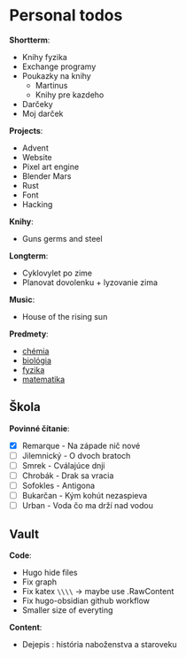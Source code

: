 # Personal todos

**Shortterm**:
- Knihy fyzika
- Exchange programy
- Poukazky na knihy
	- Martinus
	- Knihy pre kazdeho
- Darčeky
- Moj darček

**Projects**:
- Advent
- Website
- Pixel art engine
- Blender Mars
- Rust
- Font
- Hacking

**Knihy**:
- Guns germs and steel

**Longterm**:
- Cyklovylet po zime
- Planovat dovolenku + lyzovanie zima

**Music**:
- House of the rising sun

**Predmety**:
- [chémia](private/predmety/chémia.md)
- [biológia](private/predmety/biológia.md)
- [fyzika](private/predmety/fyzika.md)
- [matematika](private/predmety/matematika.md)

## Škola

**Povinné čítanie**:
- [x] Remarque - Na západe nič nové
- [ ] Jilemnický - O dvoch bratoch
- [ ] Smrek - Cválajúce dnji
- [ ] Chrobák - Drak sa vracia
- [ ] Sofokles - Antigona
- [ ] Bukarčan - Kým kohút nezaspieva
- [ ] Urban - Voda čo ma drží nad vodou

## Vault

**Code**:
- Hugo hide files
- Fix graph
- Fix katex `\\\\` -> maybe use .RawContent
- Fix hugo-obsidian github workflow
- Smaller size of everyting

**Content**:
- Dejepis : história naboženstva a staroveku

